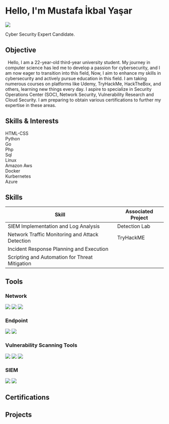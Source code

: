 
# Hello, I'm Mustafa İkbal Yaşar
<a href="https://www.linkedin.com/in/mustafa-ikbal-yasar1/"><img src="https://img.shields.io/badge/-LinkedIn-0072b1?&style=for-the-badge&logo=linkedin&logoColor=white" /></a>

Cyber Security Expert Candidate. 

## Objective

<div>&nbsp&nbspHello, I am a 22-year-old third-year university student. My journey in computer science has led me to develop a passion for cybersecurity, and I am now eager to transition into this field, Now, I aim to enhance my skills in cybersecurity and actively pursue education in this field. I am taking numerous courses on platforms like Udemy, TryHackMe, HackTheBox, and others, learning new things every day. I aspire to specialize in Security Operations Center (SOC), Network Security, Vulnerability Research and Cloud Security. I am preparing to obtain various certifications to further my expertise in these areas.</div>

## Skills & Interests

<div>HTML-CSS</div>
<div>Python</div>
<div>Go</div>
<div>Php</div>
<div>Sql</div>
<div>Linux</div>
<div>Amazon Aws</div>
<div>Docker</div>
<div>Kurbernetes</div>
<div>Azure</div>

## Skills

| Skill                                         | Associated Project         |
|-----------------------------------------------|----------------------------|
| SIEM Implementation and Log Analysis          | Detection Lab |
| Network Traffic Monitoring and Attack Detection | TryHackME |
| Incident Response Planning and Execution      ||
| Scripting and Automation for Threat Mitigation ||

## Tools

### Network
<div>
    <img src="https://img.shields.io/badge/-Nmap-4D997B?&style=for-the-badge&logo=Nmap&logoColor=white" />
    <img src="https://img.shields.io/badge/-Wireshark-1679A7?&style=for-the-badge&logo=Wireshark&logoColor=white" />
    <img src="https://img.shields.io/badge/-Metasploit-ED1C24?&style=for-the-badge&logo=Metasploit&logoColor=white" />
</div>

### Endpoint
<div>
    <img src="https://img.shields.io/badge/-Microsoft_Defender_for_Endpoint-00A4EF?&style=for-the-badge&logo=Microsoft&logoColor=white" />
    <img src="https://img.shields.io/badge/-Velociraptor-4B275F?&style=for-the-badge&logo=Velociraptor&logoColor=white" />
</div>

### Vulnerability Scanning Tools
<div>
    <img src="https://img.shields.io/badge/-Nessus-339933?&style=for-the-badge" />
    <img src="https://img.shields.io/badge/-OpenVAS-2C2D72?&style=for-the-badge" />
     <img src="https://img.shields.io/badge/-Snort-5586B4?&style=for-the-badge&logo=Snort&logoColor=white" />
</div>

### SIEM
<div>
    <img src="https://img.shields.io/badge/-Splunk-000000?&style=for-the-badge&logo=Splunk&logoColor=white" />
    <img src="https://img.shields.io/badge/-CrowdStrike-3D81F6?&style=for-the-badge&logo=CrowdStrike&logoColor=white" />
</div>

## Certifications


## Projects
